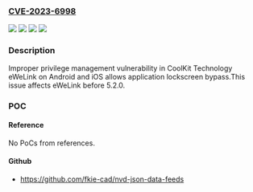 ### [CVE-2023-6998](https://cve.mitre.org/cgi-bin/cvename.cgi?name=CVE-2023-6998)
![](https://img.shields.io/static/v1?label=Product&message=eWeLink%20-%20Smart%20Home&color=blue)
![](https://img.shields.io/static/v1?label=Product&message=eWeLink-Smart%20Home&color=blue)
![](https://img.shields.io/static/v1?label=Version&message=0%3C%205.2.0%20&color=brighgreen)
![](https://img.shields.io/static/v1?label=Vulnerability&message=CWE-305%20Authentication%20Bypass%20by%20Primary%20Weakness&color=brighgreen)

### Description

Improper privilege management vulnerability in CoolKit Technology eWeLink on Android and iOS allows application lockscreen bypass.This issue affects eWeLink before 5.2.0.

### POC

#### Reference
No PoCs from references.

#### Github
- https://github.com/fkie-cad/nvd-json-data-feeds

